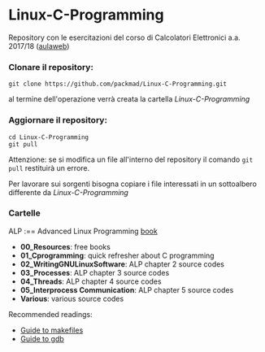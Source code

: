 # Linux-C-Programming

Repository con le esercitazioni del corso di Calcolatori Elettronici a.a. 2017/18  ([aulaweb](https://dibris.aulaweb.unige.it/course/view.php?id=1061))


### Clonare il repository:

```
git clone https://github.com/packmad/Linux-C-Programming.git
```
al termine dell'operazione verrà creata la cartella *Linux-C-Programming*


### Aggiornare il repository:

```
cd Linux-C-Programming
git pull
```
Attenzione: se si modifica un file all'interno del repository il comando `git pull` restituirà un errore.

Per lavorare sui sorgenti bisogna copiare i file interessati in un sottoalbero differente da *Linux-C-Programming*

### Cartelle

ALP :== Advanced Linux Programming [book](https://github.com/packmad/Linux-C-Programming/blob/master/00_Resources/AdvancedLinuxProgramming.pdf)

* **00_Resources**: free books
* **01_Cprogramming**: quick refresher about C programming
* **02_WritingGNULinuxSoftware**: ALP chapter 2 source codes
* **03_Processes**: ALP chapter 3 source codes
* **04_Threads**: ALP chapter 4 source codes
* **05_Interprocess Communication**: ALP chapter 5 source codes
* **Various**: various source codes


Recommended readings:
* [Guide to makefiles](https://web.stanford.edu/class/cs107/guide/make.html)
* [Guide to gdb](https://web.stanford.edu/class/cs107/guide/gdb.html)